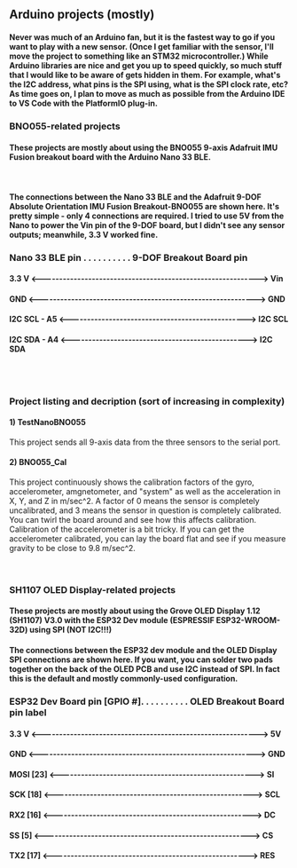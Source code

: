 ##  Arduino projects (mostly)

####  Never was much of an Arduino fan, but it is the fastest way to go if you want to play with a new sensor.  (Once I get familiar with the sensor, I'll move the project to something like an STM32 microcontroller.)  While Arduino libraries are nice and get you up to speed quickly, so much stuff that I would like to be aware of gets hidden in them.  For example, what's the I2C address, what pins is the SPI using, what is the SPI clock rate, etc?  As time goes on, I plan to move as much as possible from the Arduino IDE to VS Code with the PlatformIO plug-in.  

###  BNO055-related projects

####  These projects are mostly about using the BNO055 9-axis Adafruit IMU Fusion breakout board with the Arduino Nano 33 BLE.   
</br>

#### The connections between the Nano 33 BLE and the Adafruit 9-DOF Absolute Orientation IMU Fusion Breakout-BNO055 are shown here.  It's pretty simple - only 4 connections are required.  I tried to use 5V from the Nano to power the Vin pin of the 9-DOF board, but I didn't see any sensor outputs; meanwhile, 3.3 V worked fine.   


### Nano 33 BLE pin . . . . . . . . . . 9-DOF Breakout Board pin 
#### 3.3 V <------------------------------------------------------------> Vin 
#### GND   <------------------------------------------------------------> GND
#### I2C SCL - A5 <-------------------------------------------------> I2C SCL
#### I2C SDA - A4 <-------------------------------------------------> I2C SDA    
</br>
</br>

### Project listing and decription (sort of increasing in complexity)

#### 1) TestNanoBNO055
This project sends all 9-axis data from the three sensors to the serial port. 

#### 2) BNO055_Cal
This project continuously shows the calibration factors of the gyro, accelerometer, amgnetometer, and "system" as well as the acceleration in X, Y, and Z in m/sec^2.  A factor of 0 means the sensor is completely uncalibrated, and 3 means the sensor in question is completely calibrated.  You can twirl the board around and see how this affects calibration.  Calibration of the accelerometer is a bit tricky.  If you can get the accelerometer calibrated, you can lay the board flat and see if you measure gravity to be close to 9.8 m/sec^2.  
</br>
</br>

###  SH1107 OLED Display-related projects

####  These projects are mostly about using the Grove OLED Display 1.12 (SH1107) V3.0 with the ESP32 Dev module (ESPRESSIF ESP32-WROOM-32D) using SPI (NOT I2C!!!)    

#### The connections between the ESP32 dev module and the OLED Display SPI connections are shown here. If you want, you can solder two pads together on the back of the OLED PCB and use I2C instead of SPI. In fact this is the default and mostly commonly-used configuration.   


### ESP32 Dev Board pin [GPIO #]. . . . . . . . . . OLED Breakout Board pin label 
#### 3.3 V <------------------------------------------------------------> 5V 
#### GND   <------------------------------------------------------------> GND
#### MOSI [23] <------------------------------------------------------> SI
#### SCK [18] <-------------------------------------------------------> SCL
#### RX2 [16] <-------------------------------------------------------> DC
#### SS [5] <---------------------------------------------------------> CS
#### TX2 [17] <------------------------------------------------------> RES
</br>
</br>
